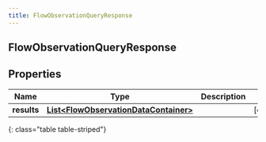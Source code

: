 ```yaml
---
title: FlowObservationQueryResponse
---
```


## FlowObservationQueryResponse

## Properties

| Name        | Type                                                                                                 | Description | Notes      |
| ----------- | ---------------------------------------------------------------------------------------------------- | ----------- | ---------- |
| **results** | <!----><!---->[**List&lt;FlowObservationDataContainer&gt;**](FlowObservationDataContainer.md)<!----> |             | [optional] |

{: class="table table-striped"}
